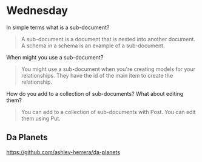 # Wednesday
In simple terms what is a sub-document?
>A sub-document is a document that is nested into another document. A schema in a schema is an example of a sub-document.

When might you use a sub-document?
>You might use a sub-document when you're creating models for your relationships. They have the id of the main item to create the relationship.

How do you add to a collection of sub-documents? What about editing them?
>You can add to a collection of sub-documents with Post. You can edit them using Put.

## Da Planets
https://github.com/ashley-herrera/da-planets